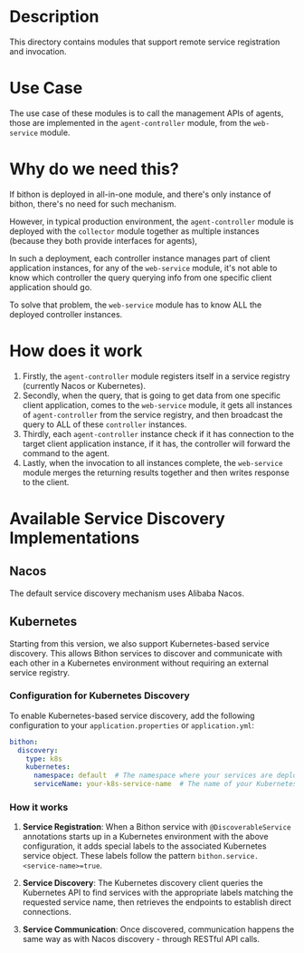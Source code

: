# Description

This directory contains modules that support remote service registration and invocation.

# Use Case

The use case of these modules is to call the management APIs of agents, those are implemented in the `agent-controller` module, from the `web-service` module.

# Why do we need this?

If bithon is deployed in all-in-one module, and there's only instance of bithon, there's no need for such mechanism.

However, in typical production environment,
the `agent-controller` module is deployed with the `collector` module together as multiple instances (because they both provide interfaces for agents), 

In such a deployment, each controller instance manages part of client application instances,
for any of the `web-service` module, it's not able to know which controller the query querying info from one specific client application should go.

To solve that problem, the `web-service` module has to know ALL the deployed controller instances.

# How does it work
1. Firstly, the `agent-controller` module registers itself in a service registry (currently Nacos or Kubernetes).
2. Secondly, when the query, that is going to get data from one specific client application,
   comes to the `web-service` module,
it gets all instances of `agent-controller` from the service registry, and then broadcast the query to ALL of these `controller` instances.
3. Thirdly, each `agent-controller` instance check if it has connection to the target client application instance, if it has, the controller will forward the command to the agent.
4. Lastly, when the invocation to all instances complete, the `web-service` module merges the returning results together and then writes response to the client.

# Available Service Discovery Implementations

## Nacos

The default service discovery mechanism uses Alibaba Nacos.

## Kubernetes

Starting from this version, we also support Kubernetes-based service discovery. This allows Bithon services to discover and communicate with each other in a Kubernetes environment without requiring an external service registry.

### Configuration for Kubernetes Discovery

To enable Kubernetes-based service discovery, add the following configuration to your `application.properties` or `application.yml`:

```yaml
bithon:
  discovery:
    type: k8s
    kubernetes:
      namespace: default  # The namespace where your services are deployed
      serviceName: your-k8s-service-name  # The name of your Kubernetes service (for registration)
```

### How it works

1. **Service Registration**: When a Bithon service with `@DiscoverableService` annotations starts up in a Kubernetes environment with the above configuration, it adds special labels to the associated Kubernetes service object. These labels follow the pattern `bithon.service.<service-name>=true`.

2. **Service Discovery**: The Kubernetes discovery client queries the Kubernetes API to find services with the appropriate labels matching the requested service name, then retrieves the endpoints to establish direct connections.

3. **Service Communication**: Once discovered, communication happens the same way as with Nacos discovery - through RESTful API calls.

